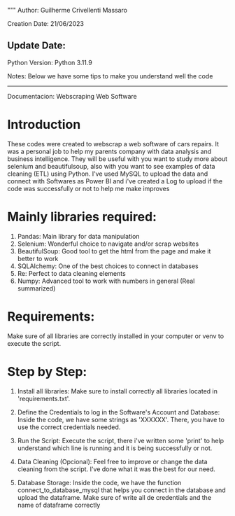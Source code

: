 """
Author:
Guilherme Crivellenti Massaro

Creation Date:
21/06/2023

Update Date:
-

Python Version:
Python 3.11.9

Notes:
Below we have some tips to make you understand well the code

--------------------------------------------------------------------------------------------------------

Documentacion: Webscraping Web Software

# Introduction

These codes were created to webscrap a web software of cars repairs. It was a personal job to help my parents company with data analysis and business intelligence. They will be useful with you want to study more about selenium and beautifulsoup, also with you want to see examples of data cleaning (ETL) using Python. I've used MySQL to upload the data and connect with Softwares as Power BI and i've created a Log to upload if the code was successfully or not to help me make improves

# Mainly libraries required:

1. Pandas: Main library for data manipulation
2. Selenium: Wonderful choice to navigate and/or scrap websites
3. BeautifulSoup: Good tool to get the html from the page and make it better to work
4. SQLAlchemy: One of the best choices to connect in databases
5. Re: Perfect to data cleaning elements
6. Numpy: Advanced tool to work with numbers in general (Real summarized)

# Requirements:

Make sure of all libraries are correctly installed in your computer or venv to execute the script.

# Step by Step:

1.	Install all libraries:
Make sure to install correctly all libraries located in 'requirements.txt'.

2.	Define the Credentials to log in the Software's Account and Database:
Inside the code, we have some strings as 'XXXXXX'. There, you have to use the correct credentials needed.

3.	Run the Script:
Execute the script, there i've written some 'print' to help understand which line is running and it is being successfully or not.

4.	Data Cleaning (Opcional):
Feel free to improve or change the data cleaning from the script. I've done what it was the best for our need.

5.	Database Storage:
Inside the code, we have the function connect_to_database_mysql that helps you connect in the database and upload the dataframe. Make sure of write all de credentials and the name of dataframe correctly
